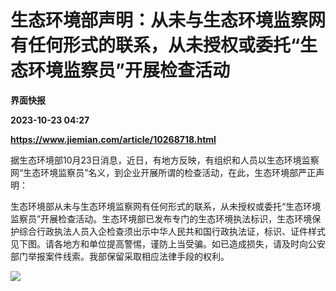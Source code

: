 # 生态环境部声明：从未与生态环境监察网有任何形式的联系，从未授权或委托“生态环境监察员”开展检查活动
**界面快报**

**2023-10-23 04:27**

**https://www.jiemian.com/article/10268718.html**

据生态环境部10月23日消息，近日，有地方反映，有组织和人员以生态环境监察网“生态环境监察员”名义，到企业开展所谓的检查活动，在此，生态环境部严正声明：

生态环境部从未与生态环境监察网有任何形式的联系，从未授权或委托“生态环境监察员”开展检查活动。生态环境部已发布专门的生态环境执法标识，生态环境保护综合行政执法人员入企检查须出示中华人民共和国行政执法证，标识、证件样式见下图。请各地方和单位提高警惕，谨防上当受骗。如已造成损失，请及时向公安部门举报案件线索。我部保留采取相应法律手段的权利。

![](https://img3.jiemian.com/101/original/20231023/169803318826267400_a700xH.jpg)